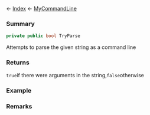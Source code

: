 ← [Index](Api-Index) ← [MyCommandLine](VRage.Game.ModAPI.Ingame.Utilities.MyCommandLine)

### Summary

```csharp
private public bool TryParse
```

Attempts to parse the given string as a command line

### Returns

`true`if there were arguments in the string,`false`otherwise

### Example

### Remarks

